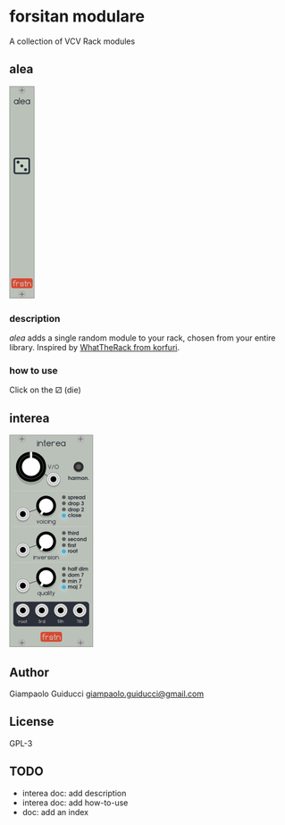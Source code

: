 # forsitan modulare

A collection of VCV Rack modules

## alea

![alea](img/alea.png)

### description

*alea* adds a single random module to your rack, chosen from your entire library. Inspired by [WhatTheRack from korfuri](https://github.com/korfuri/WhatTheRack).

### how to use

Click on the ⚂ (die)

## interea

![interea](img/interea.png)

## Author

Giampaolo Guiducci <giampaolo.guiducci@gmail.com>

## License

GPL-3

## TODO

- interea doc: add description
- interea doc: add how-to-use
- doc: add an index

